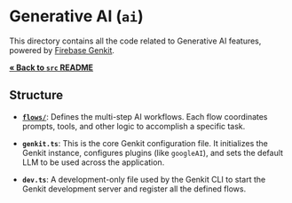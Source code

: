 # Generative AI (`ai`)

This directory contains all the code related to Generative AI features, powered by [Firebase Genkit](https://firebase.google.com/docs/genkit).

[**&laquo; Back to `src` README**](./README.md)

## Structure

-   [**`flows/`**](./flows/README.md): Defines the multi-step AI workflows. Each flow coordinates prompts, tools, and other logic to accomplish a specific task.

-   **`genkit.ts`**: This is the core Genkit configuration file. It initializes the Genkit instance, configures plugins (like `googleAI`), and sets the default LLM to be used across the application.

-   **`dev.ts`**: A development-only file used by the Genkit CLI to start the Genkit development server and register all the defined flows.

